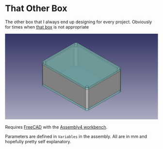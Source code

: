 # That Other Box

The other box that I always end up designing for every project.
Obviously for times when [that box](https://github.com/DanNixon/that-box) is not appropriate

![Render of the box](./box.jpg)

Requires [FreeCAD](https://www.freecad.org/) with the [Assembly4 workbench](https://github.com/Zolko-123/FreeCAD_Assembly4).

Parameters are defined in `Variables` in the assembly.
All are in mm and hopefully pretty self explanatory.
